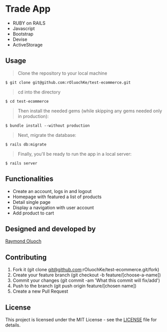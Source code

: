 # Trade App

- RUBY on RAILS
- Javascript
- Bootstrap
- Devise
- ActiveStorage

## Usage

> Clone the repository to your local machine

```
$ git clone git@github.com:rOluochKe/test-ecommerce.git
```

> cd into the directory

```
$ cd test-ecommerce
```

> Then install the needed gems (while skipping any gems needed only in production):

```
$ bundle install --without production
```

> Next, migrate the database:

```
$ rails db:migrate
```

> Finally, you'll be ready to run the app in a local server:

```
$ rails server
```

## Functionalities

- Create an account, logs in and logout
- Homepage with featured a list of products
- Detail single page
- Display a navigation with user account
- Add product to cart

## Designed and developed by

[Raymond Oluoch](https://github.com/rOluochKe)

## Contributing

1. Fork it (git clone git@github.com:rOluochKe/test-ecommerce.git/fork)
2. Create your feature branch (git checkout -b feature/[choose-a-name])
3. Commit your changes (git commit -am 'What this commit will fix/add')
4. Push to the branch (git push origin feature/[chosen name])
5. Create a new Pull Request

## License

This project is licensed under the MIT License - see the [LICENSE](./LICENSE.md) file for details.